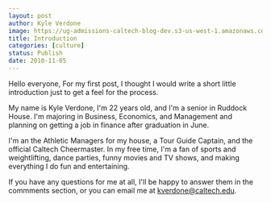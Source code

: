 ```yaml
---
layout: post
author: Kyle Verdone
image: https://ug-admissions-caltech-blog-dev.s3-us-west-1.amazonaws.com/old_pictures/caltech_as_it_happens/6a0105349b8251970b013488b7ee79970c.jpg
title: Introduction
categories: [culture]
status: Publish
date: 2010-11-05
---
```


Hello everyone,
For my first post, I thought I would write a short little introduction just to get a feel for the process.

My name is Kyle Verdone, I'm 22 years old, and I'm a senior in Ruddock House. I'm majoring in Business, Economics, and Management and planning on getting a job in finance after graduation in June.

I'm an the Athletic Managers for my house, a Tour Guide Captain, and the official Caltech Cheermaster. In my free time, I'm a fan of sports and weightlifting, dance parties, funny movies and TV shows, and making everything I do fun and entertaining.

If you have any questions for me at all, I'll be happy to answer them in the commments section, or you can email me at kverdone@caltech.edu.

